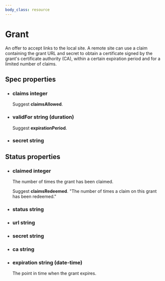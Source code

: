 ```yaml
---
body_class: resource
---
```


# Grant

<section>

An offer to accept links to the local site.  A remote site
can use a claim containing the grant URL and secret to
obtain a certificate signed by the grant's certificate
authority (CA), within a certain expiration period and for a
limited number of claims.

</section>

<section>

## Spec properties

- <h3 id="claims">claims <span class="property-info">integer</span></h3>

  Suggest **claimsAllowed**.

- <h3 id="validfor">validFor <span class="property-info">string (duration)</span></h3>

  Suggest **expirationPeriod**.

- <h3 id="secret">secret <span class="property-info">string</span></h3>

</section>

<section>

## Status properties

- <h3 id="claimed">claimed <span class="property-info">integer</span></h3>

  The number of times the grant has been claimed.

  Suggest **claimsRedeemed**.  "The number of times a claim on
  this grant has been redeemed."

- <h3 id="status">status <span class="property-info">string</span></h3>

- <h3 id="url">url <span class="property-info">string</span></h3>

- <h3 id="secret">secret <span class="property-info">string</span></h3>

- <h3 id="ca">ca <span class="property-info">string</span></h3>

- <h3 id="expiration">expiration <span class="property-info">string (date-time)</span></h3>

  The point in time when the grant expires.

</section>
